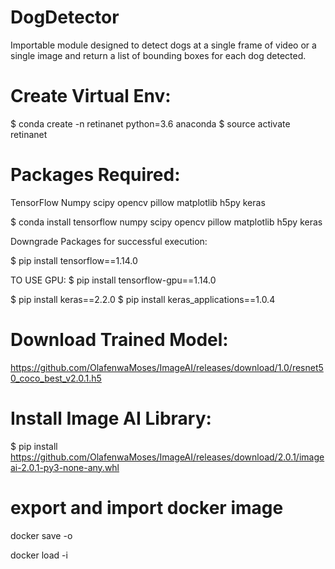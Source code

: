 # DogDetector

Importable module designed to detect dogs at a single frame of video or a single image and return a list of bounding boxes for each dog detected.

# Create Virtual Env:
$ conda create -n retinanet python=3.6 anaconda
$ source activate retinanet

# Packages Required:
TensorFlow
Numpy
scipy
opencv
pillow
matplotlib
h5py
keras

$ conda install tensorflow numpy scipy opencv pillow matplotlib h5py keras

Downgrade Packages for successful execution:

$ pip install tensorflow==1.14.0
  
  TO USE GPU: $ pip install tensorflow-gpu==1.14.0

$ pip install keras==2.2.0
$ pip install keras_applications==1.0.4

# Download Trained Model:

https://github.com/OlafenwaMoses/ImageAI/releases/download/1.0/resnet50_coco_best_v2.0.1.h5

# Install Image AI Library:

$ pip install https://github.com/OlafenwaMoses/ImageAI/releases/download/2.0.1/imageai-2.0.1-py3-none-any.whl

# export and import docker image

docker save -o <path for generated tar file> <image name>

docker load -i <path to image tar file>
